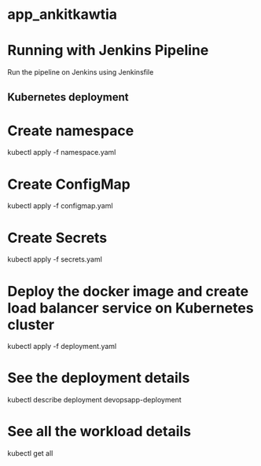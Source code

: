 # app_ankitkawtia

# Running with Jenkins Pipeline
Run the pipeline on Jenkins using Jenkinsfile

## Kubernetes deployment 
# Create namespace
kubectl apply -f namespace.yaml

# Create ConfigMap
kubectl apply -f configmap.yaml

# Create Secrets
kubectl apply -f secrets.yaml

# Deploy the docker image and create load balancer service on Kubernetes cluster
kubectl apply -f deployment.yaml

# See the deployment details
kubectl describe deployment devopsapp-deployment

# See all the workload details
kubectl get all
